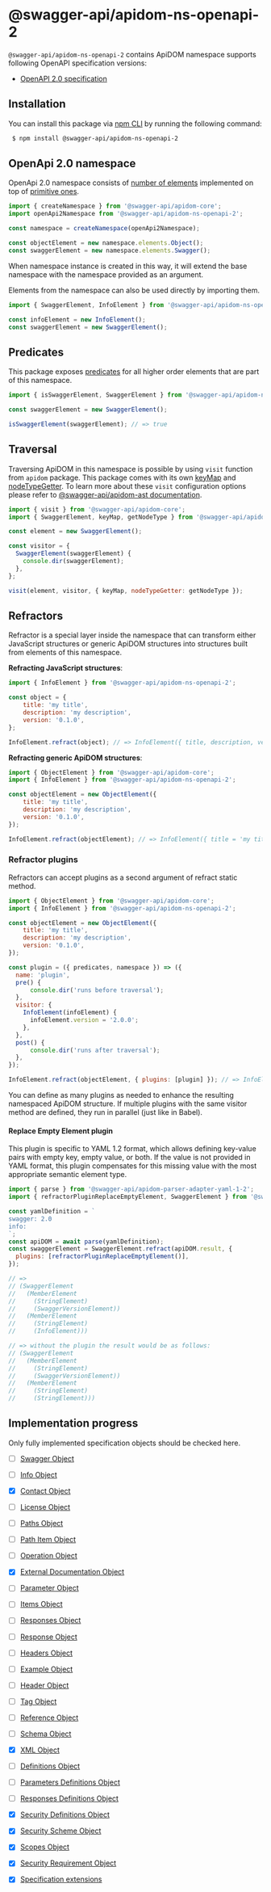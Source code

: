 # @swagger-api/apidom-ns-openapi-2

`@swagger-api/apidom-ns-openapi-2` contains ApiDOM namespace supports following OpenAPI specification versions:

- [OpenAPI 2.0 specification](https://github.com/OAI/OpenAPI-Specification/blob/main/versions/2.0.md)

## Installation

You can install this package via [npm CLI](https://docs.npmjs.com/cli) by running the following command:

```sh
 $ npm install @swagger-api/apidom-ns-openapi-2
```

## OpenApi 2.0 namespace

OpenApi 2.0 namespace consists of [number of elements](https://github.com/swagger-api/apidom/tree/main/packages/apidom-ns-openapi-2/src/elements) implemented on top
of [primitive ones](https://github.com/refractproject/minim/tree/master/lib/primitives).

```js
import { createNamespace } from '@swagger-api/apidom-core';
import openApi2Namespace from '@swagger-api/apidom-ns-openapi-2';

const namespace = createNamespace(openApi2Namespace);

const objectElement = new namespace.elements.Object();
const swaggerElement = new namespace.elements.Swagger();
```

When namespace instance is created in this way, it will extend the base namespace
with the namespace provided as an argument.

Elements from the namespace can also be used directly by importing them.

```js
import { SwaggerElement, InfoElement } from '@swagger-api/apidom-ns-openapi-2';

const infoElement = new InfoElement();
const swaggerElement = new SwaggerElement();
```

## Predicates

This package exposes [predicates](https://github.com/swagger-api/apidom/blob/main/packages/apidom-ns-openapi-2/src/predicates.ts)
for all higher order elements that are part of this namespace.

```js
import { isSwaggerElement, SwaggerElement } from '@swagger-api/apidom-ns-openapi-2';

const swaggerElement = new SwaggerElement();

isSwaggerElement(swaggerElement); // => true
```

## Traversal

Traversing ApiDOM in this namespace is possible by using `visit` function from `apidom` package.
This package comes with its own [keyMap](https://github.com/swagger-api/apidom/blob/main/packages/apidom-ns-openapi-2/src/traversal/visitor.ts#L11) and [nodeTypeGetter](https://github.com/swagger-api/apidom/blob/main/packages/apidom-ns-openapi-2/src/traversal/visitor.ts#L4).
To learn more about these `visit` configuration options please refer to [@swagger-api/apidom-ast documentation](https://github.com/swagger-api/apidom/blob/main/packages/apidom-ast/README.md#visit).

```js
import { visit } from '@swagger-api/apidom-core';
import { SwaggerElement, keyMap, getNodeType } from '@swagger-api/apidom-ns-openapi-2';

const element = new SwaggerElement();

const visitor = {
  SwaggerElement(swaggerElement) {
    console.dir(swaggerElement);
  },
};

visit(element, visitor, { keyMap, nodeTypeGetter: getNodeType });
```

## Refractors

Refractor is a special layer inside the namespace that can transform either JavaScript structures
or generic ApiDOM structures into structures built from elements of this namespace.

**Refracting JavaScript structures**:

```js
import { InfoElement } from '@swagger-api/apidom-ns-openapi-2';

const object = {
    title: 'my title',
    description: 'my description',
    version: '0.1.0',
};

InfoElement.refract(object); // => InfoElement({ title, description, version })
```

**Refracting generic ApiDOM structures**:

```js
import { ObjectElement } from '@swagger-api/apidom-core';
import { InfoElement } from '@swagger-api/apidom-ns-openapi-2';

const objectElement = new ObjectElement({
    title: 'my title',
    description: 'my description',
    version: '0.1.0',
});

InfoElement.refract(objectElement); // => InfoElement({ title = 'my title', description = 'my description', version = '0.1.0' })
```

### Refractor plugins

Refractors can accept plugins as a second argument of refract static method.

```js
import { ObjectElement } from '@swagger-api/apidom-core';
import { InfoElement } from '@swagger-api/apidom-ns-openapi-2';

const objectElement = new ObjectElement({
    title: 'my title',
    description: 'my description',
    version: '0.1.0',
});

const plugin = ({ predicates, namespace }) => ({
  name: 'plugin',
  pre() {
      console.dir('runs before traversal');
  },
  visitor: {
    InfoElement(infoElement) {
      infoElement.version = '2.0.0';
    },
  },
  post() {
      console.dir('runs after traversal');
  },
});

InfoElement.refract(objectElement, { plugins: [plugin] }); // => InfoElement({ title = 'my title', description = 'my description', version = '2.0.0' })
```

You can define as many plugins as needed to enhance the resulting namespaced ApiDOM structure.
If multiple plugins with the same visitor method are defined, they run in parallel (just like in Babel).

#### Replace Empty Element plugin

This plugin is specific to YAML 1.2 format, which allows defining key-value pairs with empty key,
empty value, or both. If the value is not provided in YAML format, this plugin compensates for
this missing value with the most appropriate semantic element type.

```js
import { parse } from '@swagger-api/apidom-parser-adapter-yaml-1-2';
import { refractorPluginReplaceEmptyElement, SwaggerElement } from '@swagger-api/apidom-ns-openapi-2';

const yamlDefinition = `
swagger: 2.0
info:
`;
const apiDOM = await parse(yamlDefinition);
const swaggerElement = SwaggerElement.refract(apiDOM.result, {
  plugins: [refractorPluginReplaceEmptyElement()],
});

// =>
// (SwaggerElement
//   (MemberElement
//     (StringElement)
//     (SwaggerVersionElement))
//   (MemberElement
//     (StringElement)
//     (InfoElement)))

// => without the plugin the result would be as follows:
// (SwaggerElement
//   (MemberElement
//     (StringElement)
//     (SwaggerVersionElement))
//   (MemberElement
//     (StringElement)
//     (StringElement)))
```

## Implementation progress

Only fully implemented specification objects should be checked here.

- [ ] [Swagger Object](https://github.com/OAI/OpenAPI-Specification/blob/main/versions/2.0.md#user-content-swagger-object)
- [ ] [Info Object](https://github.com/OAI/OpenAPI-Specification/blob/main/versions/2.0.md#user-content-info-object)
- [x] [Contact Object](https://github.com/OAI/OpenAPI-Specification/blob/main/versions/2.0.md#user-content-contact-object)
- [ ] [License Object](https://github.com/OAI/OpenAPI-Specification/blob/main/versions/2.0.md#user-content-license-object)
- [ ] [Paths Object](https://github.com/OAI/OpenAPI-Specification/blob/main/versions/2.0.md#user-content-paths-object)
- [ ] [Path Item Object](https://github.com/OAI/OpenAPI-Specification/blob/main/versions/2.0.md#user-content-path-item-object)
- [ ] [Operation Object](https://github.com/OAI/OpenAPI-Specification/blob/main/versions/2.0.md#user-content-operation-object)
- [x] [External Documentation Object](https://github.com/OAI/OpenAPI-Specification/blob/main/versions/2.0.md#user-content-external-documentation-object)
- [ ] [Parameter Object](https://github.com/OAI/OpenAPI-Specification/blob/main/versions/2.0.md#user-content-parameter-object)
- [ ] [Items Object](https://github.com/OAI/OpenAPI-Specification/blob/main/versions/2.0.md#user-content-items-object)
- [ ] [Responses Object](https://github.com/OAI/OpenAPI-Specification/blob/main/versions/2.0.md#user-content-responses-object)
- [ ] [Response Object](https://github.com/OAI/OpenAPI-Specification/blob/main/versions/2.0.md#user-content-response-object)
- [ ] [Headers Object](https://github.com/OAI/OpenAPI-Specification/blob/main/versions/2.0.md#user-content-headers-object)
- [ ] [Example Object](https://github.com/OAI/OpenAPI-Specification/blob/main/versions/2.0.md#user-content-example-object)
- [ ] [Header Object](https://github.com/OAI/OpenAPI-Specification/blob/main/versions/2.0.md#user-content-header-object)
- [ ] [Tag Object](https://github.com/OAI/OpenAPI-Specification/blob/main/versions/2.0.md#user-content-tag-object)
- [ ] [Reference Object](https://github.com/OAI/OpenAPI-Specification/blob/main/versions/2.0.md#user-content-reference-object)
- [ ] [Schema Object](https://github.com/OAI/OpenAPI-Specification/blob/main/versions/2.0.md#user-content-schema-object)
- [x] [XML Object](https://github.com/OAI/OpenAPI-Specification/blob/main/versions/2.0.md#user-content-xml-object)
- [ ] [Definitions Object](https://github.com/OAI/OpenAPI-Specification/blob/main/versions/2.0.md#user-content-definitions-object)
- [ ] [Parameters Definitions Object](https://github.com/OAI/OpenAPI-Specification/blob/main/versions/2.0.md#user-content-paramters-definitions-object)
- [ ] [Responses Definitions Object](https://github.com/OAI/OpenAPI-Specification/blob/main/versions/2.0.md#user-content-responses-definitions-object)
- [x] [Security Definitions Object](https://github.com/OAI/OpenAPI-Specification/blob/main/versions/2.0.md#user-content-security-definitions-object)
- [x] [Security Scheme Object](https://github.com/OAI/OpenAPI-Specification/blob/main/versions/2.0.md#user-content-security-scheme-object)
- [x] [Scopes Object](https://github.com/OAI/OpenAPI-Specification/blob/main/versions/2.0.md#user-content-scopes-object)
- [x] [Security Requirement Object](https://github.com/OAI/OpenAPI-Specification/blob/main/versions/2.0.md#user-content-security-requirement-object)
- [x] [Specification extensions](https://github.com/OAI/OpenAPI-Specification/blob/main/versions/2.0.md#user-content-specification-extensions)

